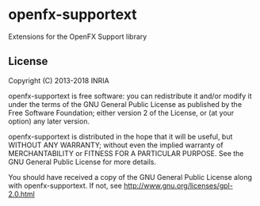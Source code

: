 openfx-supportext
=================

Extensions for the OpenFX Support library

License
-------

<!-- BEGIN LICENSE BLOCK -->
Copyright (C) 2013-2018 INRIA

openfx-supportext is free software: you can redistribute it and/or modify
it under the terms of the GNU General Public License as published by
the Free Software Foundation; either version 2 of the License, or
(at your option) any later version.

openfx-supportext is distributed in the hope that it will be useful,
but WITHOUT ANY WARRANTY; without even the implied warranty of
MERCHANTABILITY or FITNESS FOR A PARTICULAR PURPOSE.  See the
GNU General Public License for more details.

You should have received a copy of the GNU General Public License
along with openfx-supportext.  If not, see <http://www.gnu.org/licenses/gpl-2.0.html>
<!-- END LICENSE BLOCK -->
